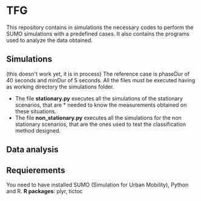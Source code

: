 # TFG
This repository contains in simulations the necessary codes to perform the SUMO simulations with a predefined cases.
It also contains the programs used to analyze the data obtained.

## Simulations
(this doesn't work yet, it is in process)
The reference case is phaseDur of 40 seconds and minDur of 5 seconds.
All the files must be executed having as working directory the simulations folder. 
* The file **stationary.py** executes all the simulations of the stationary scenarios, that are * needed to know the measurements obtained on these situations.
* The file **non_stationary.py** executes all the simulations for the non stationary scenarios, that are the ones used to test the classification method designed. 

## Data analysis


## Requierements
You need to have installed SUMO (Simulation for Urban Mobility), Python and R. 
**R packages**: plyr, tictoc
